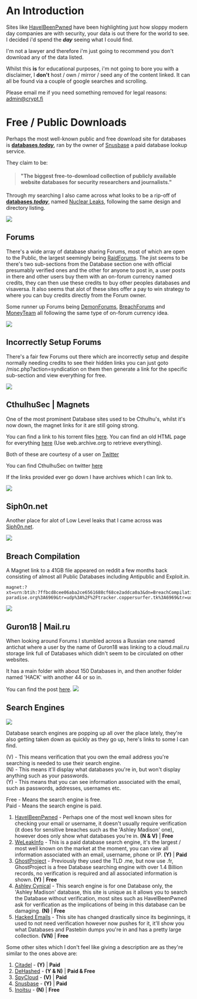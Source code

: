 
# An Introduction

Sites like [HaveIBeenPwned](https://haveibeenpwned.com/) have been highlighting just how sloppy modern day companies are with security, your data is out there for the world to see. I decided i'd spend the ***day*** seeing what I could find.

I'm not a lawyer and therefore i'm just going to recommend you don't download any of the data listed. 

Whilst this **is** for educational purposes, i'm not going to bore you with a disclaimer, I **don't** host / own / mirror / seed any of the content linked. It can all be found via a couple of google searches and scrolling.

Please email me if you need something removed for legal reasons: admin@crypt.fi

# Free / Public Downloads

Perhaps the most well-known public and free download site for databases is [**databases**.***today***](https://databases.today), ran by the owner of [Snusbase](https://snusbase.com) a paid database lookup service.

They claim to be:

> #### "The biggest free-to-download collection of publicly available website databases for security researchers and journalists."

Through my searching I also came across what looks to be a rip-off of [**databases**.***today***](https://databases.today/), named [Nuclear Leaks](https://nuclearleaks.com/), following the same design and directory listing. 

![
](https://crypt.fi/images/7d3af60509bbaa9a485f65c.png)

## Forums

There's a wide array of database sharing Forums, most of which are open to the Public, the largest seemingly being [RaidForums](https://raidforums.com/). The jist seems to be there's two sub-sections from the Database section one with official presumably verified ones and the other for anyone to post in, a user posts in there and other users buy them with an on-forum currency named credits, they can then use these credits to buy other peoples databases and visaversa. It also seems that alot of these sites offer a pay to win strategy to where you can buy credits directly from the Forum owner.

Some runner up Forums being [DemonForums](https://demonforums.net/), [BreachForums](https://www.breachforums.com/) and [MoneyTeam](http://forums.money.team) all following the same type of on-forum currency idea.   

![
](https://crypt.fi/images/ace68c2f5b8137a422a8ba0.png)

## Incorrectly Setup Forums

There's a fair few Forums out there which are incorrectly setup and despite normally needing credits to see their hidden links you can just goto /misc.php?action=syndication on them then generate a link for the specific sub-section and view everything for free.

![
](https://crypt.fi/images/1d18c562406d83fe9a085c8.png)

## CthulhuSec | Magnets

One of the most prominent Database sites used to be Cthulhu's, whilst it's now down, the magnet links for it are still going strong.

You can find a link to his torrent files [here](https://anonfiles.cc/file/7e835a8c55687d9a68bc90a849417f80).
You can find an old HTML page for everything [here](https://justpaste.it/13kcp) (Use web.archive.org to retrieve everything).

Both of these are courtesy of a user on [Twitter](https://twitter.com/kapichurej/status/832123605643255810)

You can find CthulhuSec on twitter [here](https://twitter.com/cthlhusec)

If the links provided ever go down I have archives which I can link to.

![
](https://crypt.fi/images/9fa5a33dc209d0f78ea5019.png)

## Siph0n.net

Another place for alot of Low Level leaks that I came across was [Siph0n.net](http://siph0n.net/leaks.php).

![
](https://crypt.fi/images/7c90b54930956c4a4ffb9c3.png)

## Breach Compilation

A Magnet link to a 41GB file appeared on reddit a few months back consisting of almost all Public Databases including Antipublic and Exploit.in. 

```
magnet:?xt=urn:btih:7ffbcd8cee06aba2ce6561688cf68ce2addca0a3&dn=BreachCompilation&tr=udp%3A%2F%2Ftracker.openbittorrent.com%3A80&tr=udp%3A%2F%2Ftracker.leechers-paradise.org%3A6969&tr=udp%3A%2F%2Ftracker.coppersurfer.tk%3A6969&tr=udp%3A%2F%2Fglotorrents.pw%3A6969&tr=udp%3A%2F%2Ftracker.opentrackr.org%3A1337
```

![
](https://crypt.fi/images/63a33cbc0fc57d77b1ecf2d.png)


## Guron18 | Mail.ru

When looking around Forums I stumbled across a Russian one named antichat where a user by the name of Guron18 was linking to a cloud.mail.ru storage link full of Databases which didn't seem to be circulated on other websites.

It has a main folder with about 150 Databases in, and then another folder named 'HACK' with another 44 or so in. 

You can find the post [here](https://forum.antichat.ru/threads/442969/#post-4054501).
![
](https://crypt.fi/images/4b373959cf27e11831dc1bf.png)


## Search Engines

![](https://crypt.fi/images/e4b5e3424a8f9c296cb1e36.png)

Database search engines are popping up all over the place lately, they're also getting taken down as quickly as they go up, here's links to some I can find.

(V) - This means verification that you own the email address you're searching is needed to use their search engine. <br>
(N) - This means it'll display what databases you're in, but won't display anything such as your passwords. <br>
(Y) - This means that you can see information associated with the email, such as passwords, addresses, usernames etc. <br>

Free - Means the search engine is free. <br>
Paid - Means the search engine is paid. <br>

 1. [HaveIBeenPwned](https://haveibeenpwned.com/) - Perhaps one of the most well known sites for checking your email or username, it doesn't usually require verification (it does for sensitive breaches such as the 'Ashley Madison' one), however does only show what databases you're in. **(N & V)** | **Free**
 2. [WeLeakInfo](https://weleakinfo.com) - This is a paid database search engine, it's the largest / most well known on the market at the moment, you can view all information associated with an email, username, phone or IP. **(Y)** | **Paid**
 3. [GhostProject](https://ghostproject.fr) - Previously they used the TLD .me, but now use .fr, GhostProject is a free Database searching engine with over 1.4 Billion records, no verification is required and all associated information is shown. **(Y)** | **Free**
 4. [Ashley Cynical](https://ashley.cynic.al) - This search engine is for one Database only, the 'Ashley Madison' database, this site is unique as it allows you to search the Database without verification, most sites such as HaveIBeenPwned ask for verification as the implications of being in this database can be damaging. **(N)** | **Free**
 5. [Hacked Emails](http://hacked-emails.com/) - This site has changed drastically since its beginnings, it used to not need verification however now pushes for it, it'll show you what Databases and Pastebin dumps you're in and has a pretty large collection. **(VN)** | **Free**

Some other sites which I don't feel like giving a description are as they're similar to the ones above are:

 1. [Citadel](https://citadel.pw/) - **(Y)** | **Paid**
 2. [DeHashed](https://www.dehashed.com/) - **(Y & N)** | **Paid & Free**
 3. [SpyCloud](https://spycloud.com/) - **(V)** | **Paid**
 4. [Snusbase](https://snusbase.com/) - **(Y)** | **Paid**
 5. [Inoitsu](https://www.inoitsu.com/) - **(N)** | **Free**
